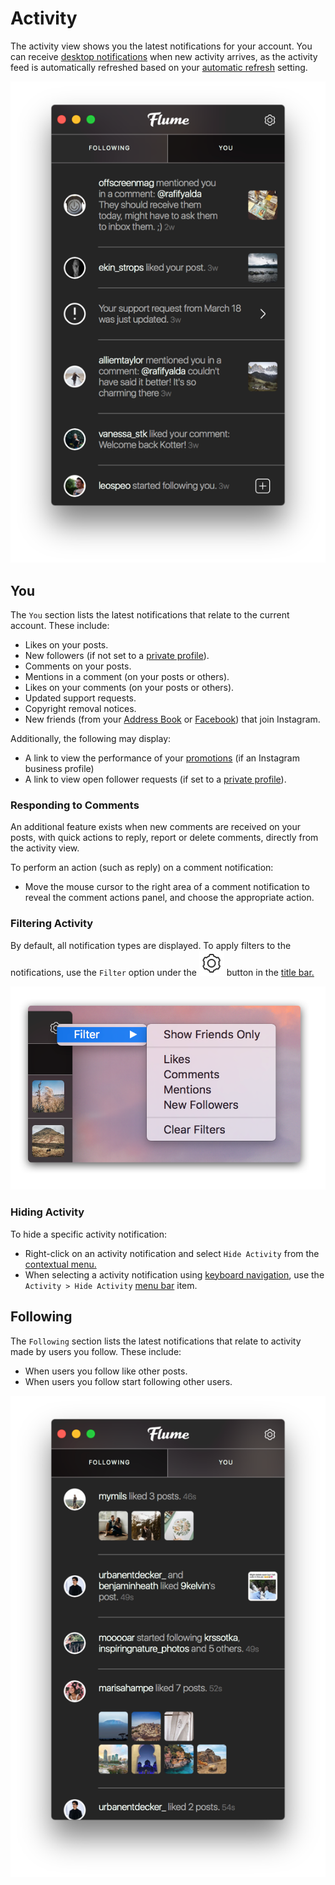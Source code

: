 # Activity

The activity view shows you the latest notifications for your account. You can receive [desktop notifications](../preferences/notifications.md) when new activity arrives, as the activity feed is automatically refreshed based on your [automatic refresh](../preferences/feed/#automatically-refresh) setting.

![](../.gitbook/assets/activity-you.png)

## You

The `You` section lists the latest notifications that relate to the current account. These include:

* Likes on your posts.
* New followers \(if not set to a [private profile](profile/settings/privateprofiles.md)\).
* Comments on your posts.
* Mentions in a comment \(on your posts or others\).
* Likes on your comments \(on your posts or others\).
* Updated support requests.
* Copyright removal notices.
* New friends \(from your [Address Book](profile/settings/invitecontacts.md) or [Facebook](profile/settings/followfacebook.md)\) that join Instagram.

Additionally, the following may display:

* A link to view the performance of your [promotions](profile/businessprofiles/promote.md) \(if an Instagram business profile\)
* A link to view open follower requests \(if set to a [private profile](profile/settings/privateprofiles.md)\).

### Responding to Comments

An additional feature exists when new comments are received on your posts, with quick actions to reply, report or delete comments, directly from the activity view.

To perform an action \(such as reply\) on a comment notification:

* Move the mouse cursor to the right area of a comment notification to reveal the comment actions panel, and choose the appropriate action.

### Filtering Activity

By default, all notification types are displayed. To apply filters to the notifications, use the `Filter` option under the ![](../.gitbook/assets/settings.png) button in the [title bar.](../misc/glossary.md#title-bar)

![](../.gitbook/assets/activity-filtering.png)

### Hiding Activity

To hide a specific activity notification:

* Right-click on an activity notification and select `Hide Activity` from the [contextual menu.](../misc/glossary.md#contextual-menu)
* When selecting a activity notification using [keyboard navigation](../misc/keyboard-shortcuts.md), use the `Activity > Hide Activity` [menu bar](../misc/glossary.md#menu-bar) item.

## Following

The `Following` section lists the latest notifications that relate to activity made by users you follow. These include:

* When users you follow like other posts.
* When users you follow start following other users.

![](../.gitbook/assets/activity-following.png)

